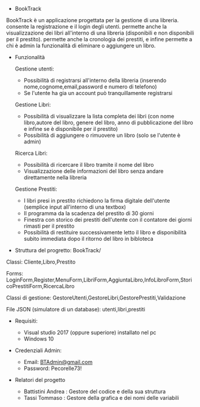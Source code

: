 - BookTrack
  
BookTrack è un applicazione progettata per la gestione di una libreria. 
consente la registrazione e il login degli utenti.
permette anche la visualizzazione dei libri all'interno di una libreria (disponibili e non disponibili per il prestito).
permette anche la cronologia dei prestiti, e  infine permette a chi è admin la funzionalità di eliminare o aggiungere un libro.

- Funzionalità
  
  Gestione utenti:
  - Possibilità di registrarsi all'interno della libreria (inserendo nome,cognome,email,password e numero di telefono)
  - Se l'utente ha gia un account può tranquillamente registrarsi

  Gestione Libri:

  - Possibilità di visualizzare la lista completa dei libri (con nome libro,autore del libro, genere del libro, anno di pubblicazione del libro e infine se è disponibile per il prestito)
  - Possibilità di aggiungere o rimuovere un libro (solo se l'utente è admin)

  Ricerca Libri:
  
  - Possibilità di ricercare il libro tramite il nome del libro
  - Visualizzazione delle informazioni del libro senza andare direttamente nella libreria
  
  Gestione Prestiti:
  
  - I libri presi in prestito richiedono la firma digitale dell'utente (semplice input all'interno di una textbox)
  - Il programma da la scadenza del prestito di 30 giorni
  - Finestra con storico dei prestiti dell'utente con il contatore dei giorni rimasti per il prestito
  - Possibilità di restituire successivamente letto il libro e disponibilità subito immediata dopo il ritorno del libro in bibloteca

- Struttura del progretto:
BookTrack/

 Classi: Cliente,Libro,Prestito

 Forms: LoginForm,Register,MenuForm,LibriForm,AggiuntaLibro,InfoLibroForm,StoricoPrestitiForm,RicercaLibro

 Classi di gestione: GestoreUtenti,GestoreLibri,GestorePrestiti,Validazione

 File JSON (simulatore di un database): utenti,libri,prestiti


- Requisiti:
  
  - Visual studio 2017 (oppure superiore) installato nel pc
  - Windows 10

- Credenziali Admin:
  
  - Email: BTAdmin@gmail.com
  - Password: Pecorelle73! 


- Relatori del progetto
  
  - Battistini Andrea : Gestore del codice e della sua struttura 
  - Tassi Tommaso : Gestore della grafica e dei nomi delle variabili
    
